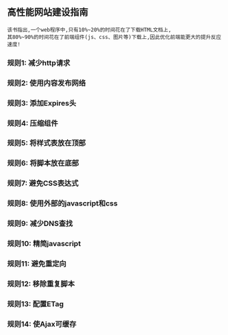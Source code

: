 ## 高性能网站建设指南

```
该书指出,一个web程序中,只有10%~20%的时间花在了下载HTML文档上,
其80%~90%的时间花在了前端组件(js、css、图片等)下载上,因此优化前端能更大的提升反应速度!
```

### 规则1: 减少http请求

### 规则2: 使用内容发布网络

### 规则3: 添加Expires头

### 规则4: 压缩组件

### 规则5: 将样式表放在顶部

### 规则6: 将脚本放在底部

### 规则7: 避免CSS表达式

### 规则8: 使用外部的javascript和css

### 规则9: 减少DNS查找

### 规则10: 精简javascript

### 规则11: 避免重定向

### 规则12: 移除重复脚本

### 规则13: 配置ETag

### 规则14: 使Ajax可缓存